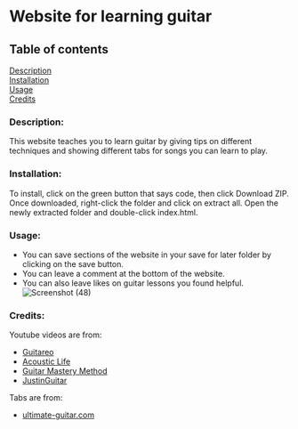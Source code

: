 # Website for learning guitar

## Table of contents 
[Description](#Description) <br>
[Installation](#Installation) <br> 
[Usage](#Usage) <br>
[Credits](#Credits)

### Description:
This website teaches you to learn guitar by giving tips on different techniques and showing different tabs for songs you can learn to play.

### Installation:
To install, click on the green button that says code, then click Download ZIP. Once downloaded, right-click the folder and click on extract all. Open the newly extracted folder and double-click index.html.

### Usage:
- You can save sections of the website in your save for later folder by clicking on the save button.
- You can leave a comment at the bottom of the website.
- You can also leave likes on guitar lessons you found helpful.
![Screenshot (48)](https://user-images.githubusercontent.com/28726753/212743026-ecec3e80-4204-4aea-9fbd-bed23c4a3b03.png)

### Credits:
Youtube videos are from:
- [Guitareo](https://www.youtube.com/@GuitareoOfficial)
- [Acoustic Life](https://www.youtube.com/@tacguitar)
- [Guitar Mastery Method](https://www.youtube.com/@GuitarMasteryMethod)
- [JustinGuitar](https://www.youtube.com/@justinguitar) 

Tabs are from:
- [ultimate-guitar.com](https://www.ultimate-guitar.com/)
